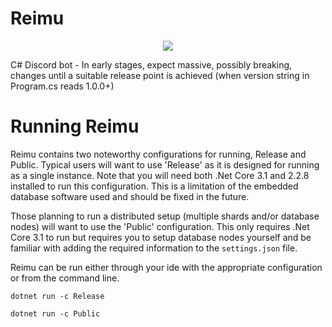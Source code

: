 # Reimu
<p align="center">
<a href="https://ravendb.net"><img src="https://img.shields.io/badge/Powered%20By-RavenDB-CA1C59.svg?longCache=true&style=flat-square"/></a>
</p>
C# Discord bot - In early stages, expect massive, possibly breaking, changes until a suitable release point is achieved (when version string in Program.cs reads 1.0.0+)

# Running Reimu
Reimu contains two noteworthy configurations for running, Release and Public. Typical users will want to use 'Release'
as it is designed for running as a single instance. Note that you will need both .Net Core 3.1 and 2.2.8 installed to 
run this configuration. This is a limitation of the embedded database software used and should be fixed in the future.

Those planning to run a distributed setup (multiple shards and/or database nodes) will want to use the 'Public' configuration.
This only requires .Net Core 3.1 to run but requires you to setup database nodes yourself and be familiar with adding the
required information to the `settings.json` file.

Reimu can be run either through your ide with the appropriate configuration or from the command line.

`dotnet run -c Release`

`dotnet run -c Public`

